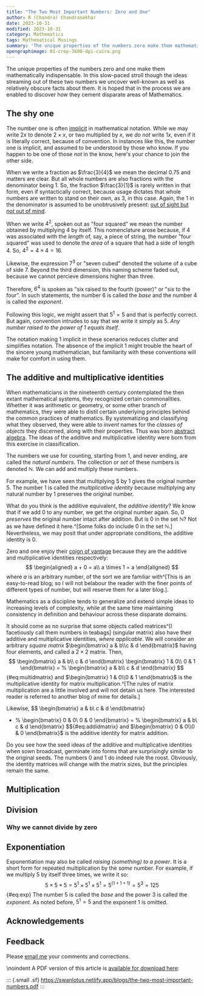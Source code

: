 ```yaml
---
title: "The Two Most Important Numbers: Zero and One"
author: R (Chandra) Chandrasekhar
date: 2023-10-31
modified: 2023-10-31
category: Mathematics
tags: Mathematical Musings
summary: 'The unique properties of the numbers zero make them mathematically indispensable. In this slow-paced stroll though the ideas streaming out of these two numbers we uncover well-known as well as relatively obscure facts about them. It is hoped that in the process we are enabled to discover how they cement disparate areas of Mathematics.'
opengraphimage: 01-crop-3600-dpi-cairo.png
---
```


The unique properties of the numbers zero and one make them mathematically indispensable. In this slow-paced stroll though the ideas streaming out of these two numbers we uncover well-known as well as relatively obscure facts about them. It is hoped that in the process we are enabled to discover how they cement disparate areas of Mathematics.

## The shy one

The number one is often [implicit](https://www.vocabulary.com/dictionary/implicit) in mathematical notation. While we may write $2x$ to denote $2\times x$, or two multiplied by $x$, we _do not_ write $1x$, even if it is literally correct, because of convention. In instances like this, the number one is implicit, and assumed to be understood by those who know. If you happen to be one of those _not_ in the know, here's your chance to join the other side.

When we write a fraction as $\frac{3}{4}$ we mean the decimal $0.75$ and matters are clear. But all whole numbers are also fractions with the denominator being $1$. So, the fraction $\frac{3}{1}$ is rarely written in that form, even if syntactically correct, because usage dictates that whole numbers are written to stand on their own, as $3$, in this case. Again, the $1$ in the denominator is assumed to be unobtrusively present: [out of sight but _not_ out of mind](https://dictionary.cambridge.org/dictionary/english/out-of-sight-out-of-mind).

When we write $4^2$, spoken out as "four squared" we mean the number obtained by multiplying $4$ by itself. This nomenclature arose because, if 4 was associated with the _length_ of, say, a piece of string, the number "four squared" was used to denote the _area_ of a square that had a side of length $4$. So, $4^2 = 4\times4 = 16$.

Likewise, the expression $7^3$ or "seven cubed" denoted the volume of a cube of side $7$. Beyond the third dimension, this naming scheme faded out, because we cannot percieve dimensions higher than three.

Therefore, $6^4$ is spoken as "six raised to the fourth (power)" or "six to the four". In such statements, the number $6$ is called the _base_ and the number $4$ is called the _exponent_.

Following this logic, we might assert that $5^1 = 5$ and that is perfectly correct. But again, convention intrudes to say that we write it simply as $5$. _Any number raised to the power of $1$ equals itself_.

The notation making $1$ implicit in these scenarios reduces clutter and simplifies notation. The absence of the implicit $1$ might trouble the heart of the sincere young mathematician, but familiarity with these conventions will make for comfort in using them.

## The additive and multiplicative identities

When mathematicians in the nineteenth century contemplated the then extant mathematical systems, they recognized certain commonalities. Whether it was arithmetic or geometry, or some other branch of mathematics, they were able to distil certain underlying principles behind the common practices of mathematics. By systematizing and classifying what they observed, they were able to _invent_ names for the _classes of objects_ they discerned, along with their properties. Thus was born [abstract algebra](https://en.wikipedia.org/wiki/Abstract_algebra). The ideas of the additive and multiplicative identity were born from this exercise in classification.

The numbers we use for counting, starting from $1$, and never ending, are called the _natural numbers_. The collection or _set_ of these numbers is denoted $\mathbb{N}$. We can add and multiply these numbers.

For example, we have seen that multiplying $5$ by $1$ gives the original number $5$. The number $1$ is called the _multiplicative identity_ because multiplying any natural number by $1$ preserves the original number.

What do you think is the additive equivalent, the _additive identity_? We know that if we add $0$ to any number, we get the original number again. So, $0$ _preserves_ the original number intact after addition. But is $0$ in the set $\mathbb{N}$? Not as we have defined it here.^[Some folks do include $0$ in the set $\mathbb{N}$.] Nevertheless, we may posit that under appropriate conditions, the additive identity is $0$.

Zero and one enjoy their [coign of vantage](https://dictionary.cambridge.org/dictionary/english/coign-of-vantage) because they are the additive and multiplicative identities respectively:
$$
\begin{aligned}
a + 0 = a\\
a \times 1 = a
\end{aligned}
$$
where $a$ is an arbitrary number, of the sort we are familiar with^[This is an easy-to-read blog; so I will not belabour the reader with the finer points of different types of number, but will reserve them for a later blog.].

Mathematics as a discipline tends to generalize and extend simple ideas to increasing levels of complexity, while at the same time maintaining consistency in definition and behaviour across these disparate domains.

It should come as no surprise that some objects called matrices^[I facetiously call them numbers in teabags] (singular matrix) also have their additive and multiplicative identities, _where applicable_. We will consider an arbitrary _square matrix_ $\begin{bmatrix} a & b\\c & d \end{bmatrix}$ having four elements, and called a $2 \times 2$ matrix. Then,
$$
\begin{bmatrix}
a & b\\
c & d
\end{bmatrix}
\begin{bmatrix}
1 & 0\\
0 & 1
\end{bmatrix}
= %
\begin{bmatrix}
a & b\\
c & d
\end{bmatrix}
$${#eq:multidmatrix}
and $\begin{bmatrix} 1 & 0\\0 & 1 \end{bmatrix}$ is the multiplicative identity for matrix multiplication.^[The rules of matrix multiplication are a little involved and will not detain us here. The interested reader is referred to another blog of mine for details.]

Likewise,
$$
\begin{bmatrix}
a & b\\
c & d
\end{bmatrix}
+ %
\begin{bmatrix}
0 & 0\\
0 & 0
\end{bmatrix}
= %
\begin{bmatrix}
a & b\\
c & d
\end{bmatrix}
$${#eq:addidmatrix}
and $\begin{bmatrix} 0 & 0\\0 & 0 \end{bmatrix}$ is the additive identity for matrix addition.

Do you see how the seed ideas of the additive and multiplicative identities when sown broadcast, germinate into forms that are surprisingly similar to the original seeds. The numbers $0$ and $1$ do indeed rule the roost. Obviously, the identity matrices will change with the matrix sizes, but the principles remain the same.


## Multiplication

## Division

### Why we cannot divide by zero


## Exponentiation

Exponentiation may also be called _raising (something) to a power_. It is a short form for repeated multiplication by the _same_ number. For example, if we multiply $5$ by itself three times, we write it so:
$$
5\times5\times5 = 5^1\times5^1\times5^1 = 5^{(1+1+1)} = 5^{3} = 125
$${#eq:exp}
The number $5$ is called the _base_ and the power $3$ is called the _exponent_. As noted before, $5^1 = 5$ and the exponent $1$ is omitted.



## Acknowledgements

## Feedback

Please [email me](mailto:feedback.swanlotus@gmail.com) your comments and
corrections.

\noindent A PDF version of this article is [available for download here]({attach}./the-two-most-important-number.pdf):

::: {.small .sf}
<https://swanlotus.netlify.app/blogs/the-two-most-important-numbers.pdf>
:::

